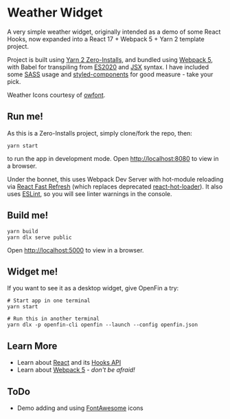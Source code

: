 # Weather Widget

A very simple weather widget, originally intended as a demo of some React Hooks, now expanded into a
React 17 + Webpack 5 + Yarn 2 template project.

Project is built using [Yarn 2 Zero-Installs](https://next.yarnpkg.com/features/zero-installs),
and bundled using [Webpack 5](https://webpack.js.org/concepts/),
with Babel for transpiling from [ES2020](https://babeljs.io/docs/en/babel-preset-env)
and [JSX](https://babeljs.io/docs/en/babel-preset-react) syntax.
I have included some [SASS](https://sass-lang.com/) usage
and [styled-components]() for good measure - take your pick.

Weather Icons courtesy of [owfont](http://websygen.github.io/owfont/).

## Run me!

As this is a Zero-Installs project, simply clone/fork the repo, then:

```
yarn start
```

to run the app in development mode. Open [http://localhost:8080](http://localhost:8080) to view
in a browser.

Under the bonnet, this uses Webpack Dev Server with hot-module reloading via
[React Fast Refresh](https://github.com/pmmmwh/react-refresh-webpack-plugin/) (which replaces
deprecated [react-hot-loader](https://github.com/gaearon/react-hot-loader)). It also uses
[ESLint](https://eslint.org/docs/user-guide/), so you will see linter warnings in the console.

## Build me!

```
yarn build
yarn dlx serve public
```

Open [http://localhost:5000](http://localhost:5000) to view in a browser.

## Widget me!

If you want to see it as a desktop widget, give OpenFin a try:

```
# Start app in one terminal
yarn start

# Run this in another terminal
yarn dlx -p openfin-cli openfin --launch --config openfin.json
```

## Learn More

- Learn about [React](https://reactjs.org/)
  and its [Hooks API](https://reactjs.org/docs/hooks-reference.html)
- Learn about [Webpack 5](https://webpack.js.org/concepts/) - _don't be afraid!_

## ToDo

- Demo adding and using
  [FontAwesome](https://fontawesome.com/how-to-use/on-the-web/using-with/react) icons